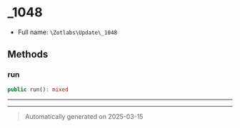 
# _1048





* Full name: `\Zotlabs\Update\_1048`




## Methods


### run



```php
public run(): mixed
```












***


***
> Automatically generated on 2025-03-15
